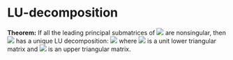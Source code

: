 # LU-decomposition

**Theorem:**
If all the leading principal submatrices of <img src="https://render.githubusercontent.com/render/math?math=A \in \mathbb{R}^{n \times n}"> are nonsingular, then <img src="https://render.githubusercontent.com/render/math?math=A"> has a unique LU decomposition:
<img src="https://render.githubusercontent.com/render/math?math=A = LU">
where <img src="https://render.githubusercontent.com/render/math?math=L \in \mathbb{R}^{n \times n}"> is a unit lower triangular matrix and <img src="https://render.githubusercontent.com/render/math?math=U \in \mathbb{R}^{n \times n}"> is an upper triangular matrix.
